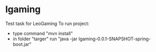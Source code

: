 # lgaming
Test task for LeoGaming
To run project:
 - type command "mvn install"
 - in folder "targer" run "java -jar lgaming-0.0.1-SNAPSHOT-spring-boot.jar"
